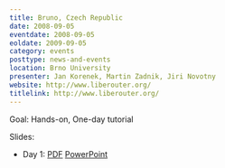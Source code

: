 ```yaml
---
title: Bruno, Czech Republic
date: 2008-09-05
eventdate: 2008-09-05
eoldate: 2009-09-05
category: events
posttype: news-and-events
location: Brno University
presenter: Jan Korenek, Martin Zadnik, Jiri Novotny
website: http://www.liberouter.org/
titlelink: http://www.liberouter.org/
---
```


Goal: Hands-on, One-day tutorial

Slides:
- Day 1: [PDF](https://docs.google.com/open?id=0B4EuVzA5UdPRN3RETUp4ODRHSGM) [PowerPoint](https://docs.google.com/open?id=0B4EuVzA5UdPRNkNCcnhXcmM4Z28)

